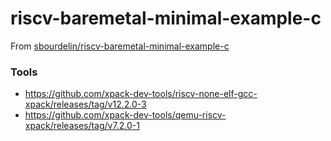 riscv-baremetal-minimal-example-c
=================================
From [sbourdelin/riscv-baremetal-minimal-example-c](https://github.com/sbourdelin/riscv-baremetal-minimal-example-c)

### Tools
- https://github.com/xpack-dev-tools/riscv-none-elf-gcc-xpack/releases/tag/v12.2.0-3
- https://github.com/xpack-dev-tools/qemu-riscv-xpack/releases/tag/v7.2.0-1
